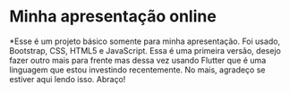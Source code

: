 # Minha apresentação online

*Esse é um projeto básico somente para minha apresentação. Foi usado, Bootstrap, CSS, HTML5 e JavaScript. Essa é uma primeira versão, desejo fazer outro mais para frente mas dessa vez usando Flutter que é uma linguagem que estou investindo recentemente. No mais, agradeço se estiver aqui lendo isso. Abraço!
